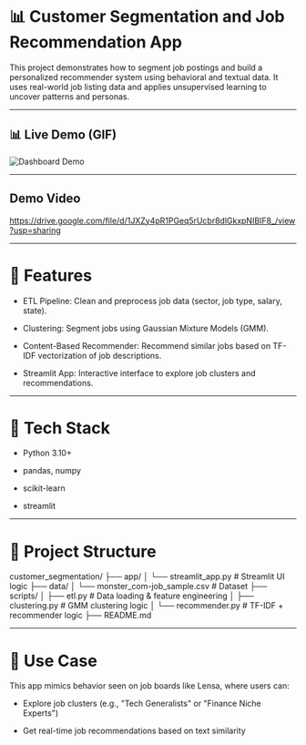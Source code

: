 # 📊 Customer Segmentation and Job Recommendation App


This project demonstrates how to segment job postings and build a personalized recommender system using behavioral and textual data. It uses real-world job listing data and applies unsupervised learning to uncover patterns and personas.

----


## 📊 Live Demo (GIF)

![Dashboard Demo](/Users/sajanshergill/Desktop/customer_segmentation/assets/demo.gif)

---

## Demo Video

https://drive.google.com/file/d/1JXZy4pR1PGeq5rUcbr8dlGkxpNIBIF8_/view?usp=sharing

---


# 🚀 Features
- ETL Pipeline: Clean and preprocess job data (sector, job type, salary, state).

- Clustering: Segment jobs using Gaussian Mixture Models (GMM).

- Content-Based Recommender: Recommend similar jobs based on TF-IDF vectorization of job descriptions.

- Streamlit App: Interactive interface to explore job clusters and recommendations.

----

# 🧠 Tech Stack

- Python 3.10+

- pandas, numpy

- scikit-learn

- streamlit

---

# 📁 Project Structure

customer_segmentation/
├── app/
│   └── streamlit_app.py            # Streamlit UI logic
├── data/
│   └── monster_com-job_sample.csv # Dataset
├── scripts/
│   ├── etl.py                      # Data loading & feature engineering
│   ├── clustering.py               # GMM clustering logic
│   └── recommender.py              # TF-IDF + recommender logic
├── README.md


---

# 📌 Use Case

This app mimics behavior seen on job boards like Lensa, where users can:

- Explore job clusters (e.g., "Tech Generalists" or "Finance Niche Experts")

- Get real-time job recommendations based on text similarity
